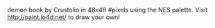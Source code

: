 demon book by Crustolio in 48x48 #pixels using the NES palette. Visit http://paint.lo4d.net/ to draw your own! 